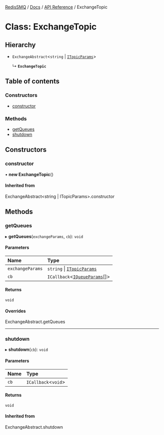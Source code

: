 [RedisSMQ](../../../README.md) / [Docs](../../README.md) / [API Reference](../README.md) / ExchangeTopic

# Class: ExchangeTopic

## Hierarchy

- `ExchangeAbstract`\<`string` \| [`ITopicParams`](../interfaces/ITopicParams.md)\>

  ↳ **`ExchangeTopic`**

## Table of contents

### Constructors

- [constructor](ExchangeTopic.md#constructor)

### Methods

- [getQueues](ExchangeTopic.md#getqueues)
- [shutdown](ExchangeTopic.md#shutdown)

## Constructors

### constructor

• **new ExchangeTopic**()

#### Inherited from

ExchangeAbstract\<string \| ITopicParams\>.constructor

## Methods

### getQueues

▸ **getQueues**(`exchangeParams`, `cb`): `void`

#### Parameters

| Name | Type |
| :------ | :------ |
| `exchangeParams` | `string` \| [`ITopicParams`](../interfaces/ITopicParams.md) |
| `cb` | `ICallback`\<[`IQueueParams`](../interfaces/IQueueParams.md)[]\> |

#### Returns

`void`

#### Overrides

ExchangeAbstract.getQueues

___

### shutdown

▸ **shutdown**(`cb`): `void`

#### Parameters

| Name | Type |
| :------ | :------ |
| `cb` | `ICallback`\<`void`\> |

#### Returns

`void`

#### Inherited from

ExchangeAbstract.shutdown
